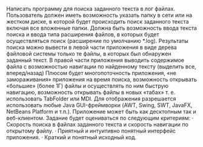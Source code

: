 Написать программу для поиска заданного текста в лог файлах.
Пользователь должен иметь возможность указать папку в сети или на жестком диске, в которой будет происходить поиск заданного текста включая все вложенные папки.
Должна быть возможность ввода текста поиска и ввода типа расширения файлов, в которых будет осуществляться поиск (расширение по умолчанию *.log).
Результаты поиска можно вывести в левой части приложения в виде дерева файловой системы только те файлы, в которых был обнаружен заданный текст.
В правой части приложения выводить содержимое файла с возможностью навигации по найденному тексту (выделить все, вперед/назад)
Плюсом будет многопоточность приложения, «не замораживания» приложения на время поиска, возможность открывать «большие» (более 1Г) файлы и осуществлять по ним быструю навигацию, возможность открывать файлы в новых «табах» т. е. использовать TabFolder или MDI.
Для отображения разрешается использовать любые Java GUI-фреймворки (AWT, Swing, SWT, JavaFX, NetBeans Platform и т.п.).
Приложение может быть как десктопным так и веб-клиентом.
Задание будет оцениваться по следующим критериям:
·       Скорость поиска в файлах заданного текста и скорость навигации по открытому файлу.
·       Приятный и интуитивно понятный интерфейс приложения.
·       Краткий и понятный исходный код.

